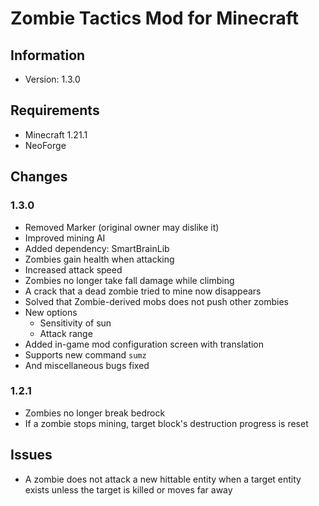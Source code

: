 # Zombie Tactics Mod for Minecraft
## Information
- Version: 1.3.0
## Requirements
- Minecraft 1.21.1
- NeoForge

## Changes
### 1.3.0
- Removed Marker (original owner may dislike it)
- Improved mining AI
- Added dependency: SmartBrainLib
- Zombies gain health when attacking
- Increased attack speed
- Zombies no longer take fall damage while climbing
- A crack that a dead zombie tried to mine now disappears
- Solved that Zombie-derived mobs does not push other zombies
- New options
  - Sensitivity of sun
  - Attack range
- Added in-game mod configuration screen with translation
- Supports new command `sumz`
- And miscellaneous bugs fixed 
### 1.2.1
- Zombies no longer break bedrock
- If a zombie stops mining, target block's destruction progress is reset 

## Issues
- A zombie does not attack a new hittable entity when a target entity exists unless the target is killed or moves far away